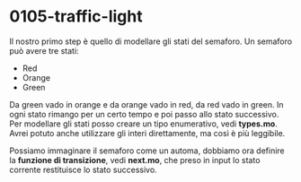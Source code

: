 # 0105-traffic-light

Il nostro primo step è quello di modellare gli stati del semaforo. Un semaforo può avere tre stati:
* Red
* Orange
* Green

Da green vado in orange e da orange vado in red, da red vado in green. In ogni stato rimango per un certo tempo e poi passo allo stato successivo.
Per modellare gli stati posso creare un tipo enumerativo, vedi **types.mo**. Avrei potuto anche utilizzare gli interi direttamente, ma così è più leggibile.

Possiamo immaginare il semaforo come un automa, dobbiamo ora definire la **funzione di transizione**, vedi **next.mo**, che preso in input lo stato corrente restituisce lo stato successivo.

